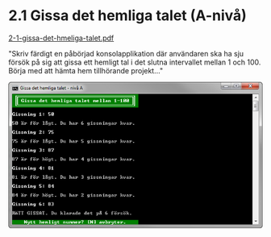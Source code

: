 2.1 Gissa det hemliga talet (A-nivå)
====================================
[2-1-gissa-det-hmeliga-talet.pdf](https://github.com/1dv402/kursmaterial/raw/master/Laborationsuppgifter/2-1-gissa-det-hemliga-talet.pdf)

"Skriv färdigt en påbörjad konsolapplikation där användaren ska ha sju försök på sig att gissa ett hemligt tal i det slutna intervallet mellan 1 och 100. Börja med att hämta hem tillhörande projekt..."

![ScreenShot](README.png)